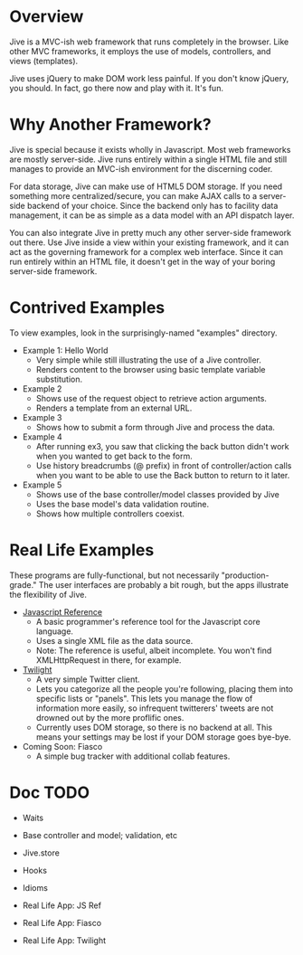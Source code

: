 # Overview #

Jive is a MVC-ish web framework that runs completely in the browser.  Like
other MVC frameworks, it employs the use of models, controllers, and views
(templates).

Jive uses jQuery to make DOM work less painful.  If you don't know jQuery,
you should.  In fact, go there now and play with it.  It's fun.


# Why Another Framework? #

Jive is special because it exists wholly in Javascript.  Most web
frameworks are mostly server-side.  Jive runs entirely within a single
HTML file and still manages to provide an MVC-ish environment for the
discerning coder.

For data storage, Jive can make use of HTML5 DOM storage.  If you need
something more centralized/secure, you can make AJAX calls to a
server-side backend of your choice.  Since the backend only has to
facility data management, it can be as simple as a data model with an API
dispatch layer.

You can also integrate Jive in pretty much any other server-side framework
out there.  Use Jive inside a view within your existing framework, and it
can act as the governing framework for a complex web interface.  Since it
can run entirely within an HTML file, it doesn't get in the way of your
boring server-side framework.


# Contrived Examples #

To view examples, look in the surprisingly-named "examples" directory.

- Example 1: Hello World
	- Very simple while still illustrating the use of a Jive controller.
	- Renders content to the browser using basic template variable substitution.
- Example 2
	- Shows use of the request object to retrieve action arguments.
	- Renders a template from an external URL.
- Example 3
	- Shows how to submit a form through Jive and process the data.
- Example 4
	- After running ex3, you saw that clicking the back button didn't work when
		you wanted to get back to the form.
	- Use history breadcrumbs (@ prefix) in front of controller/action calls when
		you want to be able to use the Back button to return to it later.
- Example 5
	- Shows use of the base controller/model classes provided by Jive
	- Uses the base model's data validation routine.
	- Shows how multiple controllers coexist.


# Real Life Examples #

These programs are fully-functional, but not necessarily "production-grade."
The user interfaces are probably a bit rough, but the apps illustrate the
flexibility of Jive.

- [Javascript Reference](http://www.zeroflux.org/jive/jsref/index.html)
	- A basic programmer's reference tool for the Javascript core language.
	- Uses a single XML file as the data source.
	- Note: The reference is useful, albeit incomplete.  You won't find
		XMLHttpRequest in there, for example.
- [Twilight](http://www.zeroflux.org/jive/twilight/index.html)
	- A very simple Twitter client.
	- Lets you categorize all the people you're following, placing them into
		specific lists or "panels".  This lets you manage the flow of information
		more easily, so infrequent twitterers' tweets are not drowned out by the
		more proflific ones.
	- Currently uses DOM storage, so there is no backend at all.  This means
		your settings may be lost if your DOM storage goes bye-bye.
- Coming Soon: Fiasco
	- A simple bug tracker with additional collab features.

# Doc TODO #

- Waits

- Base controller and model; validation, etc

- Jive.store

- Hooks

- Idioms

- Real Life App: JS Ref

- Real Life App: Fiasco

- Real Life App: Twilight

